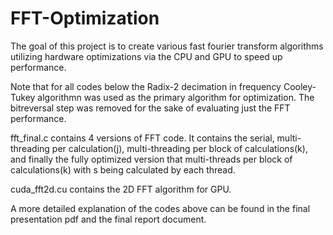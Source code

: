 # FFT-Optimization
The goal of this project is to create various fast fourier transform algorithms utilizing hardware optimizations via the CPU and GPU to speed up performance. 

Note that for all codes below the Radix-2 decimation in frequency Cooley-Tukey algorithmn was used as the primary algorithm for optimization. The bitreversal step was removed for the sake of evaluating just the FFT performance. 

fft_final.c contains 4 versions of FFT code. It contains the serial, multi-threading per calculation(j), multi-threading per block of calculations(k), and finally the fully optimized version that multi-threads per block of calculations(k) with s being calculated by each thread. 

cuda_fft2d.cu contains the 2D FFT algorithm for GPU. 

A more detailed explanation of the codes above can be found in the final presentation pdf and the final report document. 
